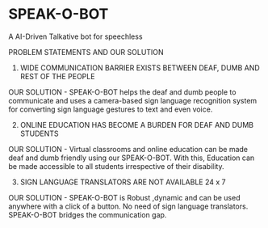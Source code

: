 # SPEAK-O-BOT
A  AI-Driven Talkative bot for speechless

PROBLEM STATEMENTS AND OUR SOLUTION


1) WIDE COMMUNICATION BARRIER EXISTS BETWEEN DEAF, DUMB AND REST OF THE PEOPLE 

OUR SOLUTION - SPEAK-O-BOT helps the deaf and dumb people to communicate and uses a camera-based sign language recognition system for converting sign language gestures to text and even voice.

2) ONLINE EDUCATION HAS BECOME A BURDEN FOR DEAF AND DUMB STUDENTS

OUR SOLUTION - Virtual classrooms and online education can be made deaf and dumb friendly using our SPEAK-O-BOT. With this, Education can be made accessible to all students irrespective of their disability.

3) SIGN LANGUAGE TRANSLATORS ARE NOT AVAILABLE 24 x 7

OUR SOLUTION - SPEAK-O-BOT is Robust ,dynamic and can be used anywhere with a click of a button. No need of sign language translators. SPEAK-O-BOT bridges the communication gap.

